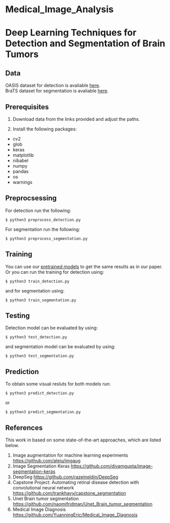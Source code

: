# Medical_Image_Analysis
# Deep Learning Techniques for Detection and Segmentation of Brain Tumors

## Data

OASIS dataset for detection is avaliable [here](https://www.oasis-brains.org).  
BraTS dataset for segmentation is avaliable [here](https://www.oasis-brains.org).  

## Prerequisites

1. Download data from the links provided and adjust the paths.

2. Install the following packages:
* cv2
* glob
* keras
* matplotlib
* nibabel
* numpy
* pandas
* os
* warnings

## Preprocsessing

For detection run the following:

```
$ python3 preprocess_detection.py
```

For segmentation run the following:

```
$ python3 preprocess_segmentation.py
```

## Training

You can use our [pretrained models](https://drive.google.com/file/d/16Q7EYKp_lTXPVr8P6kH9EMZ-EKC9CFPb/view?usp=sharing) to get the same results as in our paper.
Or you can run the training for detection using: 

```
$ python3 train_detection.py
```
and for segmentation using:

```
$ python3 train_segmentation.py
```

## Testing

Detection model can be evaluated by using:

```
$ python3 test_detection.py
```
and segmentation model can be evaluated by using:

```
$ python3 test_segmentation.py
```

## Prediction

To obtain some visual resluts for both models run:

```
$ python3 predict_detection.py
```
or

```
$ python3 predict_segmentation.py
```

## References

This work in based on some state-of-the-art approaches, which are listed below.

1. Image augmentation for machine learning experiments https://github.com/aleju/imgaug
2. Image Segmentation Keras https://github.com/divamgupta/image-segmentation-keras 
3. DeepSeg https://github.com/razeineldin/DeepSeg
4. Capstone Project: Automating retinal disease detection with convolutional neural network https://github.com/trankhavy/capstone_segmentation
5. Unet Brain tumor segmentation https://github.com/naomifridman/Unet_Brain_tumor_segmentation
6. Medical Image Diagnosis https://github.com/YuanningEric/Medical_Image_Diagnosis
